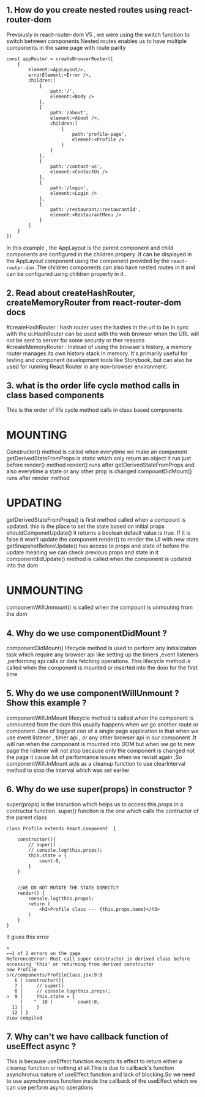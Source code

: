 ## 1. How do you create nested routes using react-router-dom
Prevoiusly in react-router-dom V5 , we were using the switch function to switch between components.Nested routes enables us to have multiple components in the same page with route parity
```
const appRouter = createBrowserRouter([
    {
        element:<AppLayout/>,
        errorElement:<Error />,
        children:[
            {
                path:'/',
                element:<Body />
            },
            {
                path:'/about',
                element:<About />,
                children:[
                    {
                        path:'profile-page',
                        element:<Profile />
                    }
                ]   
            },
            {
                path:'/contact-us',
                element:<ContactUs />
            },
            {
                path:'/login',
                element:<Login />
            },
            {
                path:'/restaurant/:restaurantId',
                element:<RestaurantMenu />
            }
        ]
    }
])

```
In this example , the AppLayout is the parent component and child components are configured in the children propery .It can be displayed in the AppLayout component using the <Outlet /> component provided by the `react-router-dom` .The children components can also have nested routes in it and can be configured using children property in it .
## 2. Read about createHashRouter, createMemoryRouter from react-router-dom docs
#createHashRouter :
hash router uses the hashes in the url to be in sync with the ui.HashRouter can be used with the web browser when the URL will not be sent to server for some security or ther reasons
#createMemoryRouter :
Instead of using the browser's history, a memory router manages its own history stack in memory. It's primarily useful for testing and component development tools like Storybook, but can also be used for running React Router in any non-browser environment.
## 3. what is the order life cycle method calls in class based components
This is the order of life cycle method calls in class based components
# MOUNTING 
Constructor() method is called when everytime we make an component
getDerivedStateFromProps is static which only return an object it run just before render() method
render() runs after getDerivedStateFromProps and also everytime a state or any other prop is changed
compountDidMount() runs after render method

# UPDATING
getDerivedStateFromProps() is first method called when a compount is updated. this is the place to set the state based on initial props
shouldComponetUpdate() it returns a boolean default value is true. If it is false it won't update the component
render() to render the UI with new state
getSnapshotBeforeUpdate() has access to props and state of before the update meaning we can check previous props and state in it
componentdidUpdate() method is called when the component is updated into the dom

# UNMOUNTING
componentWillUnmount() is called when the compount is unmouting from the dom


## 4. Why do we use componentDidMount ?
componentDidMount() lifecycle method is used to perform any initialization task which require any browser api  like setting up the timers ,event listeners ,performing api calls or data fetching operations. This lifecycle method is called when the component is mounted or inserted into the dom for the first time
## 5. Why do we use componentWillUnmount ?Show this example ?
componentWillUnMount lifecycle method is called when the component is unmounted from the dom this usually happens when we go another route or component .One of biggest con of a single page application is that when we use event listener , timer api , or any other browser api in our component .It will run when the component is mounted into DOM but when we go to new page the listener will not stop because only the component is changed not the page it cause lot of performance issues when we revisit again ,So componentWillUnMount acts as a cleanup function to use clearInterval method to stop the interval which was set earlier
## 6. Why do we use super(props) in constructor ?
super(props) is the insruction which helps us to access this.props in a contructor function. super() function is the one which calls the contructor of the parent class 
```
class Profile extends React.Component  {

    constructor(){
        // super() 
        // console.log(this.props);
        this.state = {
            count:0,
        }
    }

    
    //WE DO NOT MUTATE THE STATE DIRECTLY
    render() {
        console.log(this.props);
        return (
            <h3>Profile class --- {this.props.name}</h3>
        )
    }
}
```
It gives this error
```
×
←→1 of 2 errors on the page
ReferenceError: Must call super constructor in derived class before accessing 'this' or returning from derived constructor
new Profile
src/components/ProfileClass.jsx:9:8
   6 | constructor(){
   7 |     // super() 
   8 |     // console.log(this.props);
>  9 |     this.state = {
     |    ^  10 |         count:0,
  11 |     }
  12 | }
View compiled
```
## 7. Why can't we have callback function of useEffect async ?
This is because useEffect function excepts its effect to return either a cleanup function or nothing at all.This is due to callback's function asynchronus nature of useEffect function and lack of blocking.So we need to use asynchronous function inside the callback of the useEffect which we can use perform async operations


<!-- wE SHOULD NOT MUTATE THE STATE DIRECTLY -->